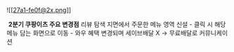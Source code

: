 ![[27a1-fe0f@2x.png]]

 **2분기 쿠팡이츠 주요 변경점**
		리뷰 탐색 지면에서 주문한 메뉴 영역 신설 - 클릭 시 해당 메뉴 담는 화면으로 이동
		- 와우 혜택 변경되며 세이브배달 X -> 무료배달로 커뮤니케이션